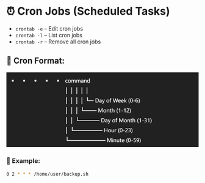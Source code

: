 # ⏰ Cron Jobs (Scheduled Tasks)

- `crontab -e` – Edit cron jobs
- `crontab -l` – List cron jobs
- `crontab -r` – Remove all cron jobs

## 🧭 Cron Format:

![alt text](image.png)

### 🧪 Example:

```bash
0 2 * * * /home/user/backup.sh
```
